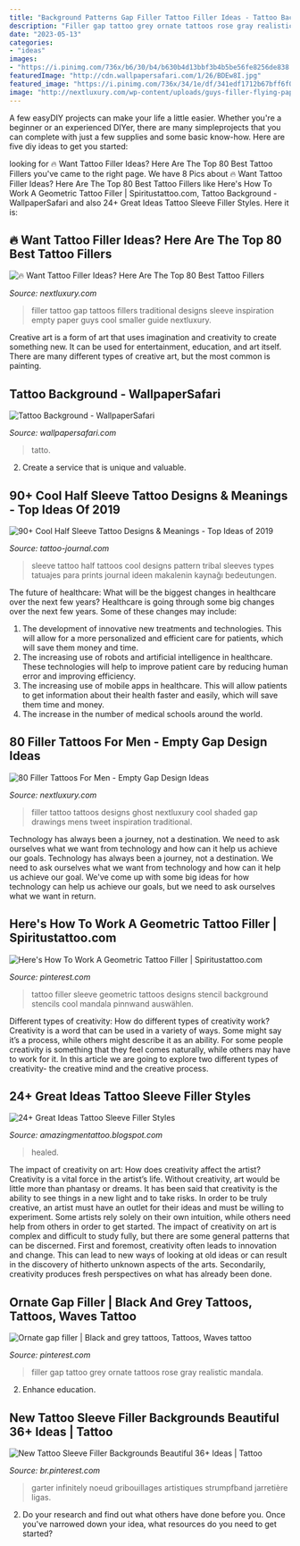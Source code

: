 ```yaml
---
title: "Background Patterns Gap Filler Tattoo Filler Ideas - Tattoo Background"
description: "Filler gap tattoo grey ornate tattoos rose gray realistic mandala"
date: "2023-05-13"
categories:
- "ideas"
images:
- "https://i.pinimg.com/736x/b6/30/b4/b630b4d13bbf3b4b5be56fe8256de838.jpg"
featuredImage: "http://cdn.wallpapersafari.com/1/26/BDEw8I.jpg"
featured_image: "https://i.pinimg.com/736x/34/1e/df/341edf1712b67bff6f09b52ab45223e7.jpg"
image: "http://nextluxury.com/wp-content/uploads/guys-filler-flying-paper-airplane-tattoo-design-idea-inspiration.jpg"
---
```



A few easyDIY projects can make your life a little easier. Whether you're a beginner or an experienced DIYer, there are many simpleprojects that you can complete with just a few supplies and some basic know-how. Here are five diy ideas to get you started: 

	

		
looking for 🔥 Want Tattoo Filler Ideas? Here Are The Top 80 Best Tattoo Fillers you've came to the right page. We have 8 Pics about 🔥 Want Tattoo Filler Ideas? Here Are The Top 80 Best Tattoo Fillers like Here&#039;s How To Work A Geometric Tattoo Filler | Spiritustattoo.com, Tattoo Background - WallpaperSafari and also 24+ Great Ideas Tattoo Sleeve Filler Styles. Here it is:
		
    
## 🔥 Want Tattoo Filler Ideas? Here Are The Top 80 Best Tattoo Fillers

<img loading=lazy src="http://nextluxury.com/wp-content/uploads/guys-filler-flying-paper-airplane-tattoo-design-idea-inspiration.jpg" onerror="this.onerror=null;this.src='https://tse3.mm.bing.net/th?id=OIP.bRMc9NdAVGPu97Radl5igAHaHa&amp;pid=15.1';" alt="🔥 Want Tattoo Filler Ideas? Here Are The Top 80 Best Tattoo Fillers">

_Source: nextluxury.com_

>filler tattoo gap tattoos fillers traditional designs sleeve inspiration empty paper guys cool smaller guide nextluxury. 

	

Creative art is a form of art that uses imagination and creativity to create something new. It can be used for entertainment, education, and art itself. There are many different types of creative art, but the most common is painting.

    
## Tattoo Background - WallpaperSafari

<img loading=lazy src="http://cdn.wallpapersafari.com/1/26/BDEw8I.jpg" onerror="this.onerror=null;this.src='https://tse3.mm.bing.net/th?id=OIP.-nPOOnXKsadRuDeYkrJMMgHaJ6&amp;pid=15.1';" alt="Tattoo Background - WallpaperSafari">

_Source: wallpapersafari.com_

>tatto. 

	

2. Create a service that is unique and valuable.

    
## 90+ Cool Half Sleeve Tattoo Designs &amp; Meanings - Top Ideas Of 2019

<img loading=lazy src="http://tattoo-journal.com/wp-content/uploads/2015/08/half-sleeve-tattoo-27.jpg" onerror="this.onerror=null;this.src='https://tse3.mm.bing.net/th?id=OIP.YmmltN6BdpnhQMHQYv8e7AHaHa&amp;pid=15.1';" alt="90+ Cool Half Sleeve Tattoo Designs &amp; Meanings - Top Ideas of 2019">

_Source: tattoo-journal.com_

>sleeve tattoo half tattoos cool designs pattern tribal sleeves types tatuajes para prints journal ideen makalenin kaynağı bedeutungen. 

	

The future of healthcare: What will be the biggest changes in healthcare over the next few years?
Healthcare is going through some big changes over the next few years. Some of these changes may include: 
1. The development of innovative new treatments and technologies. This will allow for a more personalized and efficient care for patients, which will save them money and time. 
2. The increasing use of robots and artificial intelligence in healthcare. These technologies will help to improve patient care by reducing human error and improving efficiency. 
3. The increasing use of mobile apps in healthcare. This will allow patients to get information about their health faster and easily, which will save them time and money. 
4. The increase in the number of medical schools around the world.

    
## 80 Filler Tattoos For Men - Empty Gap Design Ideas

<img loading=lazy src="http://nextluxury.com/wp-content/uploads/shaded-ghost-filler-mens-tattoo-designs.jpg" onerror="this.onerror=null;this.src='https://tse3.mm.bing.net/th?id=OIP.RZHeDyQOyWBBc6bhqr_bkgHaIC&amp;pid=15.1';" alt="80 Filler Tattoos For Men - Empty Gap Design Ideas">

_Source: nextluxury.com_

>filler tattoo tattoos designs ghost nextluxury cool shaded gap drawings mens tweet inspiration traditional. 

	

Technology has always been a journey, not a destination. We need to ask ourselves what we want from technology and how can it help us achieve our goals.
Technology has always been a journey, not a destination. We need to ask ourselves what we want from technology and how can it help us achieve our goal. We've come up with some big ideas for how technology can help us achieve our goals, but we need to ask ourselves what we want in return.

    
## Here&#039;s How To Work A Geometric Tattoo Filler | Spiritustattoo.com

<img loading=lazy src="https://i.pinimg.com/736x/b6/30/b4/b630b4d13bbf3b4b5be56fe8256de838.jpg" onerror="this.onerror=null;this.src='https://tse2.mm.bing.net/th?id=OIP.GhWcBMB1L0eraL0XDeFBeAHaD2&amp;pid=15.1';" alt="Here&#039;s How To Work A Geometric Tattoo Filler | Spiritustattoo.com">

_Source: pinterest.com_

>tattoo filler sleeve geometric tattoos designs stencil background stencils cool mandala pinnwand auswählen. 

	

Different types of creativity: How do different types of creativity work?
Creativity is a word that can be used in a variety of ways. Some might say it’s a process, while others might describe it as an ability. For some people creativity is something that they feel comes naturally, while others may have to work for it. In this article we are going to explore two different types of creativity- the creative mind and the creative process.

    
## 24+ Great Ideas Tattoo Sleeve Filler Styles

<img loading=lazy src="https://i.pinimg.com/736x/a1/70/e1/a170e1d047be1502748c3ac7cf2015a2--gap-filler.jpg" onerror="this.onerror=null;this.src='https://tse3.mm.bing.net/th?id=OIP.Jv6fvdftQyowwVHAU_oUngHaJ3&amp;pid=15.1';" alt="24+ Great Ideas Tattoo Sleeve Filler Styles">

_Source: amazingmentattoo.blogspot.com_

>healed. 

	

The impact of creativity on art: How does creativity affect the artist?
Creativity is a vital force in the artist’s life. Without creativity, art would be little more than phantasy or dreams. It has been said that creativity is the ability to see things in a new light and to take risks. In order to be truly creative, an artist must have an outlet for their ideas and must be willing to experiment. Some artists rely solely on their own intuition, while others need help from others in order to get started. The impact of creativity on art is complex and difficult to study fully, but there are some general patterns that can be discerned. First and foremost, creativity often leads to innovation and change. This can lead to new ways of looking at old ideas or can result in the discovery of hitherto unknown aspects of the arts. Secondarily, creativity produces fresh perspectives on what has already been done.

    
## Ornate Gap Filler | Black And Grey Tattoos, Tattoos, Waves Tattoo

<img loading=lazy src="https://i.pinimg.com/originals/cf/a3/20/cfa32065f09a943bb90565c747c83c83.jpg" onerror="this.onerror=null;this.src='https://tse3.mm.bing.net/th?id=OIP.-KmUjRfuJDaKX9x06f1JQwHaLH&amp;pid=15.1';" alt="Ornate gap filler | Black and grey tattoos, Tattoos, Waves tattoo">

_Source: pinterest.com_

>filler gap tattoo grey ornate tattoos rose gray realistic mandala. 

	

2) Enhance education.

    
## New Tattoo Sleeve Filler Backgrounds Beautiful 36+ Ideas | Tattoo

<img loading=lazy src="https://i.pinimg.com/736x/34/1e/df/341edf1712b67bff6f09b52ab45223e7.jpg" onerror="this.onerror=null;this.src='https://tse3.mm.bing.net/th?id=OIP.KNYMDxd4wPoL0lmW-6egrgAAAA&amp;pid=15.1';" alt="New Tattoo Sleeve Filler Backgrounds Beautiful 36+ Ideas | Tattoo">

_Source: br.pinterest.com_

>garter infinitely noeud gribouillages artistiques strumpfband jarretière ligas. 

	

2. Do your research and find out what others have done before you. Once you've narrowed down your idea, what resources do you need to get started? 

